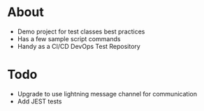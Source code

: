 # About
- Demo project for test classes best practices
- Has a few sample script commands
- Handy as a CI/CD DevOps Test Repository

# Todo
- Upgrade to use lightning message channel for communication
- Add JEST tests
